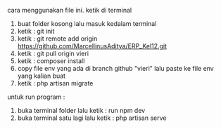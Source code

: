 cara menggunakan file ini. ketik di terminal
1. buat folder kosong lalu masuk kedalam terminal 
2. ketik : git init
3. ketik : git remote add origin https://github.com/MarcellinusAditya/ERP_Kel12.git
4. ketik : git pull origin vieri
4. ketik : composer install
5. copy file env yang ada di branch github "vieri" lalu paste ke file env yang kalian buat
6. ketik : php artisan migrate

untuk run program :
1. buka terminal folder lalu ketik : run npm dev
2. buka terminal satu lagi lalu ketik : php artisan serve